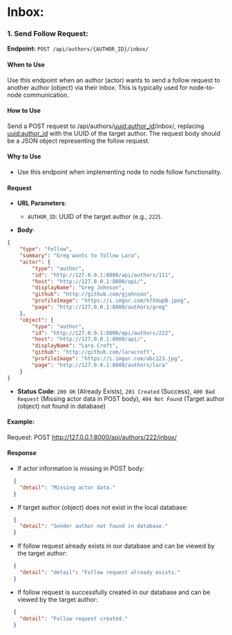 # Inbox:

### 1. Send Follow Request:

**Endpoint:** `POST /api/authors/{AUTHOR_ID}/inbox/`

#### **When to Use**
Use this endpoint when an author (actor) wants to send a follow request to another author (object) via their inbox. This is typically used for node-to-node communication.

#### **How to Use**
Send a POST request to /api/authors/<uuid:author_id>/inbox/, replacing <uuid:author_id> with the UUID of the target author. The request body should be a JSON object representing the follow request.

#### **Why to Use**
 - Use this endpoint when implementing node to node follow functionality.

 #### **Request**

- **URL Parameters**:
  - `AUTHOR_ID`: UUID of the target author (e.g., `222`).

- **Body**:

```json
{
    "type": "follow",
    "summary": "Greg wants to follow Lara",
    "actor": {
        "type": "author",
        "id": "http://127.0.0.1:8000/api/authors/111",
        "host": "http://127.0.0.1:8000/api/",
        "displayName": "Greg Johnson",
        "github": "http://github.com/gjohnson",
        "profileImage": "https://i.imgur.com/k7XVwpB.jpeg",
        "page": "http://127.0.0.1:8000/authors/greg"
    },
    "object": {
        "type": "author",
        "id": "http://127.0.0.1:8000/api/authors/222",
        "host": "http://127.0.0.1:8000/api/",
        "displayName": "Lara Croft",
        "github": "http://github.com/laracroft",
        "profileImage": "https://i.imgur.com/abc123.jpg",
        "page": "http://127.0.0.1:8000/authors/lara"
    }
}
```

- **Status Code**: `200 OK` (Already Exists), `201 Created` (Success), `400 Bad Request` (Missing actor data in POST body), `404 Not Found` (Target author (object) not found in database)


#### Example:
Request: POST http://127.0.0.1:8000/api/authors/222/inbox/


#### **Response** 

- If actor information is missing in POST body:
```json
  {
    "detail": "Missing actor data."
  }
```

- If target author (object) does not exist in the local database:
```json
  {
    "detail": "Sender author not found in database."
  }
```

- If follow request already exists in our database and can be viewed by the target author:
```json
  {
    "detail": "detail": "Follow request already exists."
  }
```

  - If follow request is successfully created in our database and can be viewed by the target author:
```json
  {
    "detail": "Follow request created."
  }
```